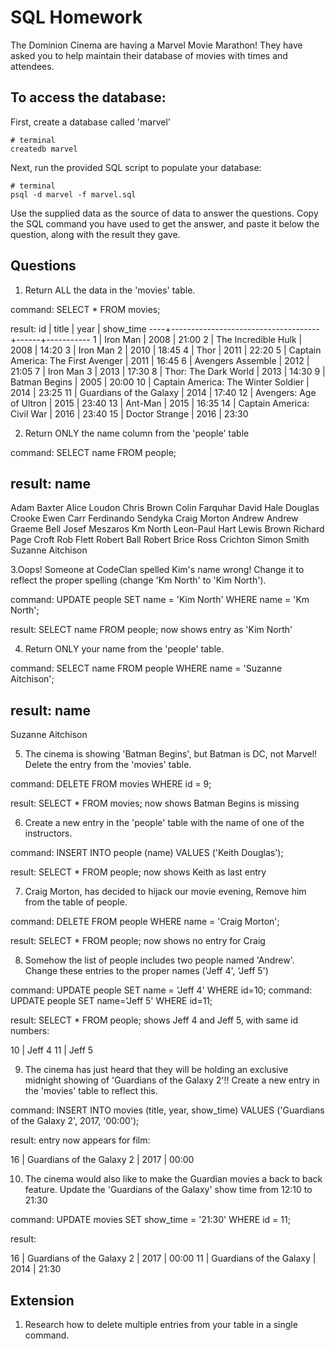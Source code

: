 # SQL Homework

The Dominion Cinema are having a Marvel Movie Marathon! They have asked you to help maintain their database of movies with times and attendees.

## To access the database:

First, create a database called 'marvel'
```
# terminal
createdb marvel 
```

Next, run the provided SQL script to populate your database:
```
# terminal
psql -d marvel -f marvel.sql
```

Use the supplied data as the source of data to answer the questions.  Copy the SQL command you have used to get the answer, and paste it below the question, along with the result they gave.

## Questions

1. Return ALL the data in the 'movies' table.

command: SELECT * FROM movies;

result: 
id |                title                | year | show_time 
----+-------------------------------------+------+-----------
  1 | Iron Man                            | 2008 | 21:00
  2 | The Incredible Hulk                 | 2008 | 14:20
  3 | Iron Man 2                          | 2010 | 18:45
  4 | Thor                                | 2011 | 22:20
  5 | Captain America: The First Avenger  | 2011 | 16:45
  6 | Avengers Assemble                   | 2012 | 21:05
  7 | Iron Man 3                          | 2013 | 17:30
  8 | Thor: The Dark World                | 2013 | 14:30
  9 | Batman Begins                       | 2005 | 20:00
 10 | Captain America: The Winter Soldier | 2014 | 23:25
 11 | Guardians of the Galaxy             | 2014 | 17:40
 12 | Avengers: Age of Ultron             | 2015 | 23:40
 13 | Ant-Man                             | 2015 | 16:35
 14 | Captain America: Civil War          | 2016 | 23:40
 15 | Doctor Strange                      | 2016 | 23:30

2. Return ONLY the name column from the 'people' table

command: SELECT name FROM people;

result: 
       name        
--------------------
 Adam  Baxter
 Alice Loudon
 Chris Brown
 Colin Farquhar
 David  Hale
 Douglas Crooke
 Ewen Carr
 Ferdinando Sendyka
 Craig Morton
 Andrew
 Andrew
 Graeme Bell
 Josef Meszaros
 Km North
 Leon-Paul Hart
 Lewis Brown
 Richard Page Croft
 Rob Flett
 Robert Ball
 Robert Brice
 Ross Crichton
 Simon Smith
 Suzanne Aitchison


3.Oops! Someone at CodeClan spelled Kim's name wrong! Change it to reflect the proper spelling (change 'Km North' to 'Kim North').

command: UPDATE people SET name = 'Kim North' WHERE name = 'Km North';

result: SELECT name FROM people; now shows entry as 'Kim North'

4. Return ONLY your name from the 'people' table.

command: SELECT name FROM people WHERE name = 'Suzanne Aitchison';

result: 
       name        
-------------------
 Suzanne Aitchison

5. The cinema is showing 'Batman Begins', but Batman is DC, not Marvel! Delete the entry from the 'movies' table.

command: DELETE FROM movies WHERE id = 9;

result: SELECT * FROM movies; now shows Batman Begins is missing

6. Create a new entry in the 'people' table with the name of one of the instructors.

command: INSERT INTO people (name) VALUES ('Keith Douglas');

result: SELECT * FROM people; now shows Keith as last entry

7. Craig Morton, has decided to hijack our movie evening, Remove him from the table of people.

command: DELETE FROM people WHERE name = 'Craig Morton';

result: SELECT * FROM people; now shows no entry for Craig

8. Somehow the list of people includes two people named 'Andrew'. Change these entries to the proper names ('Jeff 4', 'Jeff 5')

command: UPDATE people SET name = 'Jeff 4' WHERE id=10;
command: UPDATE people SET name='Jeff 5' WHERE id=11;

result: SELECT * FROM people; shows Jeff 4 and Jeff 5, with same id numbers:

10 | Jeff 4
11 | Jeff 5

9. The cinema has just heard that they will be holding an exclusive midnight showing of 'Guardians of the Galaxy 2'!! Create a new entry in the 'movies' table to reflect this.

command: INSERT INTO movies (title, year, show_time) VALUES ('Guardians of the Galaxy 2', 2017, '00:00');

result: entry now appears for film:

16 | Guardians of the Galaxy 2           | 2017 | 00:00

10. The cinema would also like to make the Guardian movies a back to back feature. Update the 'Guardians of the Galaxy' show time from 12:10 to 21:30

command: UPDATE movies SET show_time = '21:30' WHERE id = 11;

result:

16 | Guardians of the Galaxy 2           | 2017 | 00:00
11 | Guardians of the Galaxy             | 2014 | 21:30

## Extension

1. Research how to delete multiple entries from your table in a single command.

